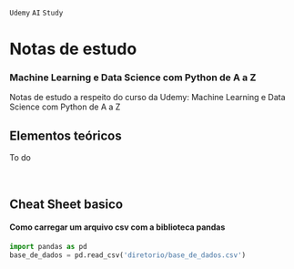 `Udemy` `AI` `Study`
# Notas de estudo
### Machine Learning e Data Science com Python de A a Z  

Notas de estudo a respeito do curso da Udemy: Machine Learning e Data Science com Python de A a Z

## Elementos teóricos
To do

<br>

## Cheat Sheet basico
#### Como carregar um arquivo csv com a biblioteca pandas

```python
import pandas as pd
base_de_dados = pd.read_csv('diretorio/base_de_dados.csv')
```